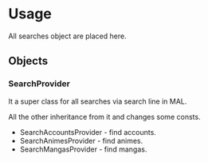 Usage
=====
All searches object are placed here.

Objects
-------

### SearchProvider
It a super class for all searches via search line in MAL.

All the other inheritance from it and changes some consts.

 * SearchAccountsProvider - find accounts.
 * SearchAnimesProvider - find animes.
 * SearchMangasProvider - find mangas.
